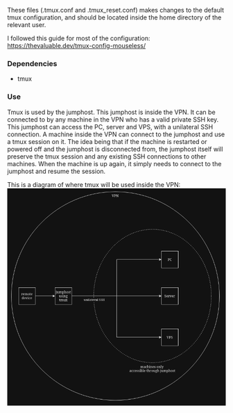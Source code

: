 These files (.tmux.conf and .tmux_reset.conf) makes changes to the default tmux configuration, and should be located inside the home directory of the relevant user.

I followed this guide for most of the configuration: https://thevaluable.dev/tmux-config-mouseless/

### Dependencies
- tmux

### Use
Tmux is used by the jumphost. This jumphost is inside the VPN. It can be connected to by any machine in the VPN who has a valid private SSH key. This jumphost can access the PC, server and VPS, with a unilateral SSH connection. A machine inside the VPN can connect to the jumphost and use a tmux session on it. The idea being that if the machine is restarted or powered off and the jumphost is disconnected from, the jumphost itself will preserve the tmux session and any existing SSH connections to other machines. When the machine is up again, it simply needs to connect to the jumphost and resume the session.

This is a diagram of where tmux will be used inside the VPN:
<img src="tmux.png">
